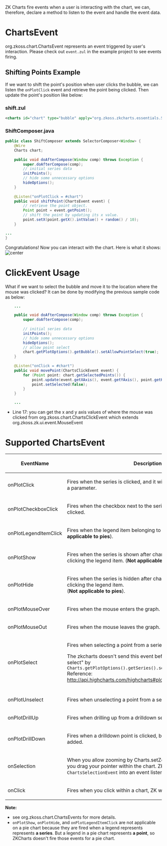 ZK Charts fire events when a user is interacting with the chart, we can,
therefore, declare a method to listen to the event and handle the event
data.

# ChartsEvent

<javadoc directory="zkcharts">org.zkoss.chart.ChartsEvent</javadoc>
represents an event triggered by user's interaction. Please check out
`event.zul` in the example project to see events firing.

## Shifting Points Example

If we want to shift the point's position when user clicks the bubble, we
can listen the `onPlotClick` event and retrieve the point being clicked.
Then update the point's position like below:

### shift.zul

``` xml
<charts id="chart" type="bubble" apply="org.zkoss.zkcharts.essentials.ShiftComposer"/>
```

### ShiftComposer.java

``` java
public class ShiftComposer extends SelectorComposer<Window> {
    @Wire
    Charts chart;
    
    public void doAfterCompose(Window comp) throws Exception {
        super.doAfterCompose(comp);
        // initial series data
        initPoints();
        // hide some unnecessary options
        hideOptions();
    }
     
    @Listen("onPlotClick = #chart")
    public void shiftPoint(ChartsEvent event) {
        // retrieve the point object.
        Point point = event.getPoint();
        // shift the point by updating its x value.
        point.setX(point.getX().intValue() + random() / 10);
    }

...
}
```

Congratulations! Now you can interact with the chart. Here is what it
shows: ![ center](shiftPoint.gif " center")

# ClickEvent Usage

What if we want to select the bubble and move it to the location where
the mouse was clicked? It can be done by modifying the previous sample
code as below:

``` java
    ...

    public void doAfterCompose(Window comp) throws Exception {
        super.doAfterCompose(comp);
        
        // initial series data
        initPoints();
        // hide some unnecessary options
        hideOptions();
        // allow point select
        chart.getPlotOptions().getBubble().setAllowPointSelect(true);
    }
     
    @Listen("onClick = #chart")
    public void movePoint(ChartsClickEvent event) {
        for (Point point: chart.getSelectedPoints()) {
            point.update(event.getXAxis(), event.getYAxis(), point.getHigh());
            point.setSelected(false);
        }
    }

    ...
```

- Line 17: you can get the x and y axis values of where the mouse was
  clicked from
  <javadoc directory="zkcharts">org.zkoss.chart.ChartsClickEvent</javadoc>
  which extends
  <javadoc directory="zk">org.zkoss.zk.ui.event.MouseEvent</javadoc>

# Supported ChartsEvent

<table>
<thead>
<tr class="header">
<th><p>EventName</p></th>
<th><p>Description</p></th>
</tr>
</thead>
<tbody>
<tr class="odd">
<td><p>onPlotClick</p></td>
<td><p>Fires when the series is clicked, and it will pass the nearest
point as a parameter.</p></td>
</tr>
<tr class="even">
<td><p>onPlotCheckboxClick</p></td>
<td><p>Fires when the checkbox next to the series' name in the legend is
clicked.</p></td>
</tr>
<tr class="odd">
<td><p>onPlotLegendItemClick</p></td>
<td><p>Fires when the legend item belonging to the series is clicked.
(<strong>Not applicable to pies</strong>).</p></td>
</tr>
<tr class="even">
<td><p>onPlotShow</p></td>
<td><p>Fires when the series is shown after chart generation time, by
clicking the legend item. (<strong>Not applicable to
pies</strong>).</p></td>
</tr>
<tr class="odd">
<td><p>onPlotHide</p></td>
<td><p>Fires when the series is hidden after chart generation time, by
clicking the legend item.<br />
(<strong>Not applicable to pies</strong>).</p></td>
</tr>
<tr class="even">
<td><p>onPlotMouseOver</p></td>
<td><p>Fires when the mouse enters the graph.</p></td>
</tr>
<tr class="odd">
<td><p>onPlotMouseOut</p></td>
<td><p>Fires when the mouse leaves the graph.</p></td>
</tr>
<tr class="even">
<td><p>onPlotSelect</p></td>
<td><p>Fires when selecting a point from a series.</p>
<p>The zkcharts doesn't send this event before you enable "point select"
by
<code>Charts.getPlotOptions().getSeries().setAllowPointSelect(true);</code>
Reference: <a
href="http://api.highcharts.com/highcharts#plotOptions.series.point.events">http://api.highcharts.com/highcharts#plotOptions.series.point.events</a></p></td>
</tr>
<tr class="odd">
<td></td>
<td></td>
</tr>
<tr class="even">
<td><p>onPlotUnselect</p></td>
<td><p>Fires when unselecting a point from a series.</p></td>
</tr>
<tr class="odd">
<td><p>onPlotDrillUp</p></td>
<td><p>Fires when drilling up from a drilldown series.</p></td>
</tr>
<tr class="even">
<td><p>onPlotDrillDown</p></td>
<td><p>Fires when a drilldown point is clicked, before the new series is
added.</p></td>
</tr>
<tr class="odd">
<td><p>onSelection</p></td>
<td><p>When you allow zooming by Charts.setZoomType(), it's fired when
you drag your pointer within the chart. ZK will pass a
<code>ChartsSelectionEvent</code> into an event listener.</p></td>
</tr>
<tr class="even">
<td><p>onClick</p></td>
<td><p>Fires when you click within a chart, ZK will pass
<code>ChartsClickEvent</code>.</p></td>
</tr>
</tbody>
</table>

**Note:**

- see
  <javadoc directory="zkcharts">org.zkoss.chart.ChartsEvents</javadoc>
  for more details.
- `onPlotShow`, `onPlotHide`, and `onPlotLegendItemClick` are not
  applicable on a pie chart because they are fired when a legend
  represents represents **a series**. But a legend in a pie chart
  represents **a point**, so ZKCharts doesn't fire those events for a
  pie chart.
